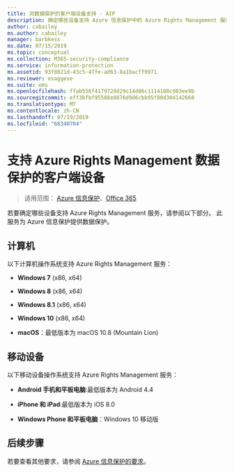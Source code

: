 ```yaml
---
title: 对数据保护的客户端设备支持 - AIP
description: 确定哪些设备支持 Azure 信息保护中的 Azure Rights Management 服务。
author: cabailey
ms.author: cabailey
manager: barbkess
ms.date: 07/15/2019
ms.topic: conceptual
ms.collection: M365-security-compliance
ms.service: information-protection
ms.assetid: 93f8021d-43c5-47fe-ad63-8a1bacff9971
ms.reviewer: esaggese
ms.suite: ems
ms.openlocfilehash: ffab556f4179728d29c14d86c1114188c983ee9b
ms.sourcegitcommit: eff3bfbf95588e8876d9d6cbb95f80d304142668
ms.translationtype: MT
ms.contentlocale: zh-CN
ms.lasthandoff: 07/19/2019
ms.locfileid: "68340704"
---
```

# <a name="client-devices-that-support-azure-rights-management-data-protection"></a>支持 Azure Rights Management 数据保护的客户端设备

>适用范围：  [Azure 信息保护](https://azure.microsoft.com/pricing/details/information-protection)、[Office 365](https://download.microsoft.com/download/E/C/F/ECF42E71-4EC0-48FF-AA00-577AC14D5B5C/Azure_Information_Protection_licensing_datasheet_EN-US.pdf)

若要确定哪些设备支持 Azure Rights Management 服务，请参阅以下部分。 此服务为 Azure 信息保护提供数据保护。

## <a name="computers"></a>计算机
以下计算机操作系统支持 Azure Rights Management 服务：

-   **Windows 7** (x86, x64)

-   **Windows 8** (x86, x64)

-   **Windows 8.1** (x86, x64)

-   **Windows 10** (x86, x64)

-   **macOS**：最低版本为 macOS 10.8 (Mountain Lion)

## <a name="mobile-devices"></a>移动设备
以下移动设备操作系统支持 Azure Rights Management 服务：

-   **Android 手机和平板电脑**:最低版本为 Android 4.4

-   **iPhone 和 iPad**:最低版本为 iOS 8.0

-   **Windows Phone 和平板电脑**：Windows 10 移动版


## <a name="next-steps"></a>后续步骤
若要查看其他要求，请参阅 [Azure 信息保护的要求](requirements.md)。

